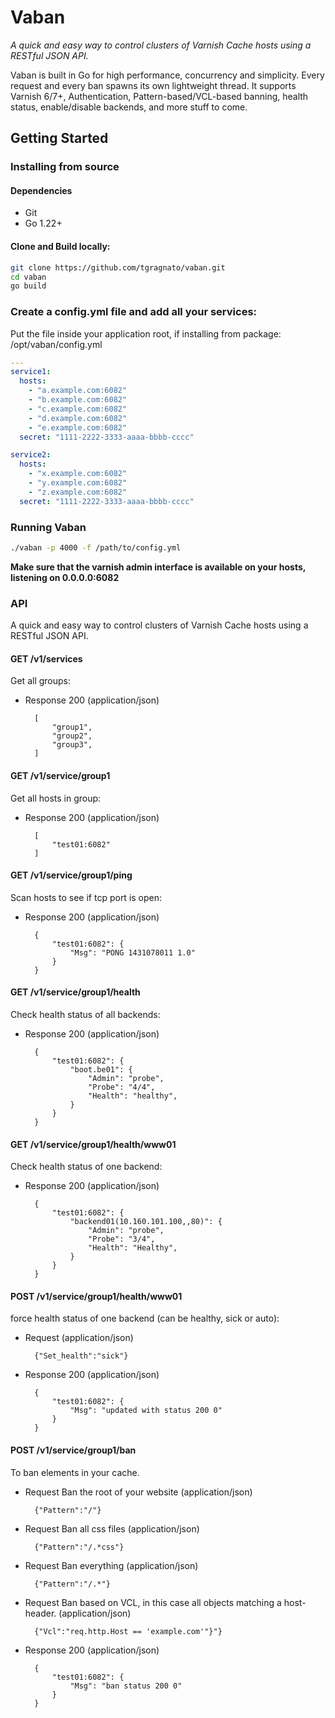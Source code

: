 # Vaban

*A quick and easy way to control clusters of Varnish Cache hosts using a RESTful JSON API.*

Vaban is built in Go for high performance, concurrency and simplicity. Every request and every ban spawns its own lightweight thread.
It supports Varnish 6/7+, Authentication, Pattern-based/VCL-based banning, health status, enable/disable backends, and more stuff to come.

## Getting Started

### Installing from source

#### Dependencies

* Git
* Go 1.22+

#### Clone and Build locally:

``` sh
git clone https://github.com/tgragnato/vaban.git
cd vaban
go build
```

### Create a config.yml file and add all your services:

Put the file inside your application root, if installing from package: /opt/vaban/config.yml

``` yaml
---
service1:
  hosts:
    - "a.example.com:6082"
    - "b.example.com:6082"
    - "c.example.com:6082"
    - "d.example.com:6082"
    - "e.example.com:6082"
  secret: "1111-2222-3333-aaaa-bbbb-cccc"

service2:
  hosts:
    - "x.example.com:6082"
    - "y.example.com:6082"
    - "z.example.com:6082"
  secret: "1111-2222-3333-aaaa-bbbb-cccc"
```

### Running Vaban

``` sh
./vaban -p 4000 -f /path/to/config.yml
```

**Make sure that the varnish admin interface is available on your hosts, listening on 0.0.0.0:6082**

### API

A quick and easy way to control clusters of Varnish Cache hosts using a RESTful JSON API.

#### GET /v1/services

Get all groups:

+ Response 200 (application/json)

        [
            "group1",
            "group2",
            "group3",
        ]
        

#### GET /v1/service/group1

Get all hosts in group:

+ Response 200 (application/json)

        [
            "test01:6082"
        ]

#### GET /v1/service/group1/ping

Scan hosts to see if tcp port is open:

+ Response 200 (application/json)

        {
            "test01:6082": {
                "Msg": "PONG 1431078011 1.0"
            }
        }

#### GET /v1/service/group1/health

Check health status of all backends:

+ Response 200 (application/json)

        {
            "test01:6082": {
                "boot.be01": {
                    "Admin": "probe",
                    "Probe": "4/4",
                    "Health": "healthy",
                }
            }
        }



#### GET /v1/service/group1/health/www01

Check health status of one backend:

+ Response 200 (application/json)

        {
            "test01:6082": {
                "backend01(10.160.101.100,,80)": {
                    "Admin": "probe",
                    "Probe": "3/4",
                    "Health": "Healthy",
                }
            }
        }

#### POST /v1/service/group1/health/www01

force health status of one backend (can be healthy, sick or auto):

+ Request (application/json)

        {"Set_health":"sick"}

+ Response 200 (application/json)

        {
            "test01:6082": {
                "Msg": "updated with status 200 0"
            }
        }

#### POST /v1/service/group1/ban

To ban elements in your cache.

+ Request Ban the root of your website (application/json)

        {"Pattern":"/"}
        
+ Request Ban all css files (application/json)

        {"Pattern":"/.*css"}

+ Request Ban everything (application/json)

        {"Pattern":"/.*"}
        
+ Request Ban based on VCL, in this case all objects matching a host-header. (application/json)

        {"Vcl":"req.http.Host == 'example.com'"}"}

+ Response 200 (application/json)

        {
            "test01:6082": {
                "Msg": "ban status 200 0"
            }
        }
